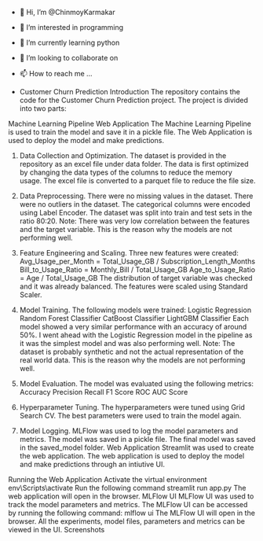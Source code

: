 - 👋 Hi, I’m @ChinmoyKarmakar
- 👀 I’m interested in programming
- 🌱 I’m currently learning python
- 💞️ I’m looking to collaborate on
- 📫 How to reach me ...

- Customer Churn Prediction
Introduction
The repository contains the code for the Customer Churn Prediction project. The project is divided into two parts:

Machine Learning Pipeline
Web Application
The Machine Learning Pipeline is used to train the model and save it in a pickle file. The Web Application is used to deploy the model and make predictions.
1. Data Collection and Optimization.
The dataset is provided in the repository as an excel file under data folder.
The data is first optimized by changing the data types of the columns to reduce the memory usage.
The excel file is converted to a parquet file to reduce the file size.
2. Data Preprocessing.
There were no missing values in the dataset.
There were no outliers in the dataset.
The categorical columns were encoded using Label Encoder.
The dataset was split into train and test sets in the ratio 80:20.
Note: There was very low correlation between the features and the target variable. This is the reason why the models are not performing well.

3. Feature Engineering and Scaling.
Three new features were created:
Avg_Usage_per_Month = Total_Usage_GB / Subscription_Length_Months
Bill_to_Usage_Ratio = Monthly_Bill / Total_Usage_GB
Age_to_Usage_Ratio = Age / Total_Usage_GB
The distribution of target variable was checked and it was already balanced.
The features were scaled using Standard Scaler.
4. Model Training.
The following models were trained:
Logistic Regression
Random Forest Classifier
CatBoost Classifier
LightGBM Classifier
Each model showed a very similar performance with an accuracy of around 50%.
I went ahead with the Logistic Regression model in the pipeline as it was the simplest model and was also performing well.
Note: The dataset is probably synthetic and not the actual representation of the real world data. This is the reason why the models are not performing well.

5. Model Evaluation.
The model was evaluated using the following metrics:
Accuracy
Precision
Recall
F1 Score
ROC AUC Score
5. Hyperparameter Tuning.
The hyperparameters were tuned using Grid Search CV.
The best parameters were used to train the model again.
6. Model Logging.
MLFlow was used to log the model parameters and metrics.
The model was saved in a pickle file.
The final model was saved in the saved_model folder.
Web Application
Streamlit was used to create the web application. The web application is used to deploy the model and make predictions through an intiutive UI.

Running the Web Application
Activate the virtual environment
env\Scripts\activate
Run the following command
streamlit run app.py
The web application will open in the browser.
MLFlow UI
MLFlow UI was used to track the model parameters and metrics. The MLFlow UI can be accessed by running the following command:
mlflow ui
The MLFlow UI will open in the browser.
All the experiments, model files, parameters and metrics can be viewed in the UI.
Screenshots
